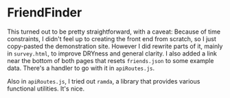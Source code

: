 # FriendFinder

This turned out to be pretty straightforward, with a caveat: Because of time constraints, I didn't feel up to creating the front end from scratch, so I just copy-pasted the demonstration site. However I did rewrite parts of it, mainly in `survey.html`, to improve DRYness and general clarity. I also added a link near the bottom of both pages that resets `friends.json` to some example data. There's a handler to go with it in `apiRoutes.js`.

Also in `apiRoutes.js`, I tried out `ramda`, a library that provides various functional utilities. It's nice.